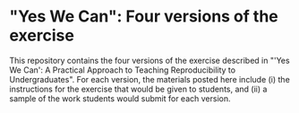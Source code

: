 # "Yes We Can": Four versions of the exercise

This repository contains the four versions of the exercise described in "'Yes We Can': A Practical Approach to Teaching Reproducibility to Undergraduates".
For each version, the materials posted here include (i) the instructions for the exercise that would be given to students, and (ii) a sample of the work students would submit for each version.
